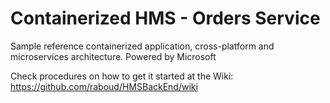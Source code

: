 # Containerized HMS - Orders Service
Sample reference containerized application, cross-platform and microservices architecture.
Powered by Microsoft

Check procedures on how to get it started at the Wiki:
https://github.com/raboud/HMSBackEnd/wiki





